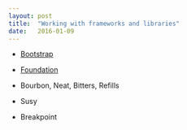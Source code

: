 ```yaml
---
layout: post
title:  "Working with frameworks and libraries"
date:   2016-01-09
---
```


- [Bootstrap](http://getbootstrap.com/)
- [Foundation](http://foundation.zurb.com/)

- Bourbon, Neat, Bitters, Refills
- Susy
- Breakpoint
